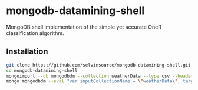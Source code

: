 mongodb-datamining-shell
========================

MongoDB shell implementation of the simple yet accurate OneR classification algorithm.

Installation
--------------

```sh
git clone https://github.com/selvinsource/mongodb-datamining-shell.git
cd mongodb-datamining-shell
mongoimport --db mongodbdm --collection weatherData --type csv --headerline --file dataset/weatherData.csv
mongo mongodbdm --eval "var inputCollectionName = \"weatherData\", target = \"play\"" datamining/classification/oner.js
```

